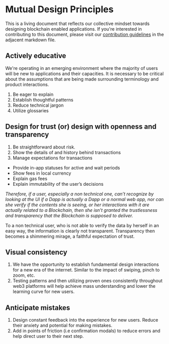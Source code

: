 # Mutual Design Principles
This is a living document that reflects our collective mindset towards designing blockchain enabled applications. If you're interested in contributing to this document, please visit our [contribution guidelines](./CONTRIBUTING.md) in the adjacent markdown file.

## Actively educative
We're operating in an emerging environment where the majority of users will be new to applications and their capacities. It is necessary to be critical about the assumptions that are being made surrounding terminology and product interactions. 

1. Be eager to explain
2. Establish thoughtful patterns
3. Reduce technical jargon
4. Utilize glossaries

## Design for trust (or) design with openness and transparency
1. Be straightforward about risk.
2. Show the details of and history behind transactions
3. Manage expectations for transactions
- Provide in-app statuses for active and wait periods 
- Show fees in local currency
- Explain gas fees
- Explain immutability of the user’s decisions
            
*Therefore, if a user, especially a non technical one, can’t recognize by looking at the UI if a Dapp is actually a Dapp or a normal web app, nor can she verify if the contents she is seeing, or her interactions with it are actually related to a Blockchain, then she isn’t granted the trustlessness and transparency that the Blockchain is supposed to deliver.*
            
To a non technical user, who is not able to verify the data by herself in an easy way, the information is clearly not transparent. Transparency then becomes a shimmering mirage, a faithful expectation of trust.
            
## Visual consistency
1. We have the opportunity to establish fundamental design interactions for a new era of the internet. Similar to the impact of swiping, pinch to zoom, etc. 
2. Testing patterns and then utilizing proven ones consistently throughout web3 platforms will help achieve mass understanding and lower the learning curve for new users.

## Anticipate mistakes
1. Design constant feedback into the experience for new users. Reduce their anxiety and potential for making mistakes.
2. Add in points of friction (i.e confirmation modals) to reduce errors and help direct user to their next step.
